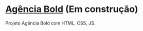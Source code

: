 # <a href="https://devnylo.github.io/Agencia-Bold/">Agência Bold</a> (Em construção)

Projeto Agência Bold com HTML, CSS, JS.
